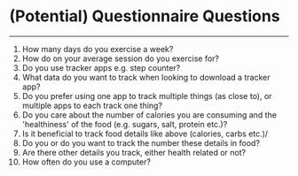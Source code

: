 # (Potential) Questionnaire Questions
---
1. How many days do you exercise a week?
2. How do on your average session do you exercise for?
3. Do you use tracker apps e.g. step counter?
4. What data do you want to track when looking to download a tracker app?
5. Do you prefer using one app to track multiple things (as close to), or multiple apps to each track one thing?
6. Do you care about the number of calories you are consuming and the 'healthiness' of the food (e.g. sugars, salt, protein etc.)?
7. Is it beneficial to track food details like above (calories, carbs etc.)/
8. Do you or do you want to track the number these details in food?
9. Are there other details you track, either health related or not?
10. How often do you use a computer?